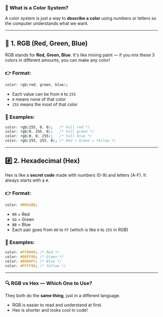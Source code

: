 ### 🎯 **What is a Color System?**

A color system is just a way to **describe a color** using numbers or letters so the computer understands what we want.

---

## 🌈 1. **RGB (Red, Green, Blue)**

RGB stands for **Red, Green, Blue**. It's like mixing paint — if you mix these 3 colors in different amounts, you can make any color!

### 👉 Format:
```css
color: rgb(red, green, blue);
```

- Each value can be from `0` to `255`
- `0` means none of that color
- `255` means the most of that color

### 🧒 Examples:
```css
color: rgb(255, 0, 0);   /* Full red */
color: rgb(0, 255, 0);   /* Full green */
color: rgb(0, 0, 255);   /* Full blue */
color: rgb(255, 255, 0); /* Red + Green = Yellow */
```

---

## #️⃣ 2. **Hexadecimal (Hex)**

Hex is like a **secret code** made with numbers (0-9) and letters (A-F). It always starts with a `#`.

### 👉 Format:
```css
color: #RRGGBB;
```

- `RR` = Red
- `GG` = Green
- `BB` = Blue
- Each pair goes from `00` to `FF` (which is like `0` to `255` in RGB)

### 🧒 Examples:
```css
color: #FF0000; /* Red */
color: #00FF00; /* Green */
color: #0000FF; /* Blue */
color: #FFFF00; /* Yellow */
```

---

### 🔍 RGB vs Hex — Which One to Use?

They both do the **same thing**, just in a different language.
- RGB is easier to read and understand at first.
- Hex is shorter and looks cool in code!

